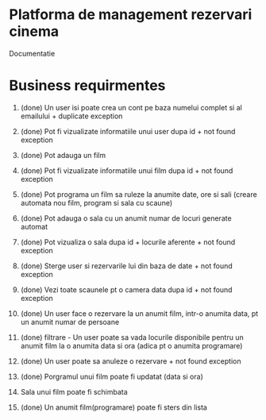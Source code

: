 # Platforma de management rezervari cinema
Documentatie

# Business requirmentes
1. (done) Un user isi poate crea un cont pe baza numelui complet si al emailului + duplicate exception
2. (done) Pot fi vizualizate informatiile unui user dupa id + not found exception
3. (done) Pot adauga un film 
4. (done) Pot fi vizualizate informatiile unui film dupa id + not found exception
5. (done) Pot programa un film sa ruleze la anumite date, ore si sali (creare automata nou film, program si sala cu scaune)
6. (done) Pot adauga o sala cu un anumit numar de locuri generate automat
7. (done) Pot vizualiza o sala dupa id + locurile aferente + not found exception
8. (done) Sterge user si rezervarile lui din baza de date + not found exception
9. (done) Vezi toate scaunele pt o camera data dupa id + not found exception
   
10. (done) Un user face o rezervare la un anumit film, intr-o anumita data, pt un anumit numar de persoane
11. (done) filtrare - Un user poate sa vada locurile disponibile pentru un anumit film la o anumita data si ora (adica pt o anumita programare)
12. (done) Un user poate sa anuleze o rezervare + not found exception 
13. (done) Porgramul unui film poate fi updatat (data si ora)
14. Sala unui film poate fi schimbata
15. (done) Un anumit film(programare) poate fi sters din lista


